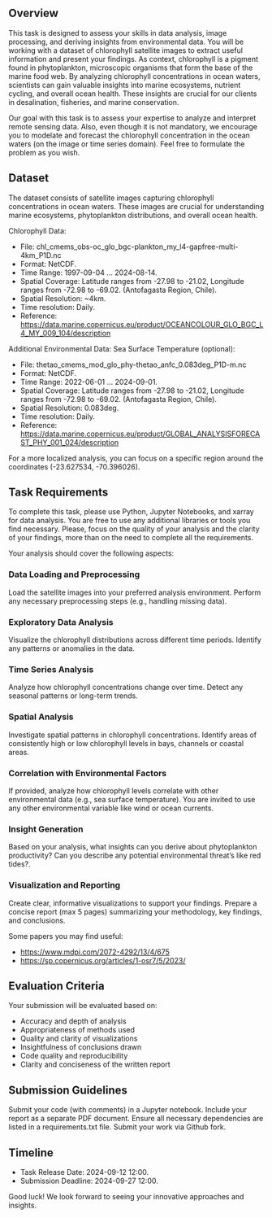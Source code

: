 ## Overview

This task is designed to assess your skills in data analysis, image processing, and deriving insights from environmental data. You will be working with a dataset of chlorophyll satellite images to extract useful information and present your findings. As context, chlorophyll is a pigment found in phytoplankton, microscopic organisms that form the base of the marine food web. By analyzing chlorophyll concentrations in ocean waters, scientists can gain valuable insights into marine ecosystems, nutrient cycling, and overall ocean health. These insights are crucial for our clients in desalination, fisheries, and marine conservation.

Our goal with this task is to assess your expertise to analyze and interpret remote sensing data. Also, even though it is not mandatory, we encourage you to modelate and forecast the chlorophyll concentration in the ocean waters (on the image or time series domain). Feel free to formulate the problem as you wish.

## Dataset

The dataset consists of satellite images capturing chlorophyll concentrations in ocean waters. These images are crucial for understanding marine ecosystems, phytoplankton distributions, and overall ocean health.

Chlorophyll Data:

- File: chl_cmems_obs-oc_glo_bgc-plankton_my_l4-gapfree-multi-4km_P1D.nc
- Format: NetCDF.
- Time Range: 1997-09-04 ... 2024-08-14.
- Spatial Coverage: Latitude ranges from -27.98 to -21.02, Longitude ranges from -72.98 to -69.02. (Antofagasta Region, Chile).
- Spatial Resolution: ~4km.
- Time resolution: Daily.
- Reference: https://data.marine.copernicus.eu/product/OCEANCOLOUR_GLO_BGC_L4_MY_009_104/description

Additional Environmental Data: Sea Surface Temperature (optional):

- File: thetao_cmems_mod_glo_phy-thetao_anfc_0.083deg_P1D-m.nc
- Format: NetCDF.
- Time Range: 2022-06-01 ... 2024-09-01.
- Spatial Coverage: Latitude ranges from -27.98 to -21.02, Longitude ranges from -72.98 to -69.02. (Antofagasta Region, Chile).
- Spatial Resolution: 0.083deg.
- Time resolution: Daily.
- Reference: https://data.marine.copernicus.eu/product/GLOBAL_ANALYSISFORECAST_PHY_001_024/description

For a more localized analysis, you can focus on a specific region around the coordinates (-23.627534, -70.396026).

## Task Requirements

To complete this task, please use Python, Jupyter Notebooks, and xarray for data analysis. You are free to use any additional libraries or tools you find necessary. Please, focus on the quality of your analysis and the clarity of your findings, more than on the need to complete all the requirements.

Your analysis should cover the following aspects:

### Data Loading and Preprocessing

Load the satellite images into your preferred analysis environment. Perform any necessary preprocessing steps (e.g., handling missing data).

### Exploratory Data Analysis

Visualize the chlorophyll distributions across different time periods. Identify any patterns or anomalies in the data.

### Time Series Analysis

Analyze how chlorophyll concentrations change over time. Detect any seasonal patterns or long-term trends.

### Spatial Analysis

Investigate spatial patterns in chlorophyll concentrations. Identify areas of consistently high or low chlorophyll levels in bays, channels or coastal areas.

### Correlation with Environmental Factors

If provided, analyze how chlorophyll levels correlate with other environmental data (e.g., sea surface temperature). You are invited to use any other environmental variable like wind or ocean currents.

### Insight Generation

Based on your analysis, what insights can you derive about phytoplankton productivity? Can you describe any potential environmental threat’s like red tides?.

### Visualization and Reporting

Create clear, informative visualizations to support your findings.
Prepare a concise report (max 5 pages) summarizing your methodology, key findings, and conclusions.

Some papers you may find useful:
- https://www.mdpi.com/2072-4292/13/4/675
- https://sp.copernicus.org/articles/1-osr7/5/2023/

## Evaluation Criteria

Your submission will be evaluated based on:

- Accuracy and depth of analysis
- Appropriateness of methods used
- Quality and clarity of visualizations
- Insightfulness of conclusions drawn
- Code quality and reproducibility
- Clarity and conciseness of the written report

## Submission Guidelines

Submit your code (with comments) in a Jupyter notebook. Include your report as a separate PDF document. Ensure all necessary dependencies are listed in a requirements.txt file. Submit your work via Github fork.

## Timeline

- Task Release Date: 2024-09-12 12:00.
- Submission Deadline: 2024-09-27 12:00.

Good luck! We look forward to seeing your innovative approaches and insights.
